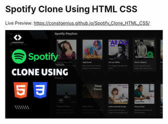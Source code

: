 # Spotify Clone Using HTML CSS


Live Preview: https://constgenius.github.io/Spotify_Clone_HTML_CSS/

![Spotify Clone](images/SpotifyClone.png)
